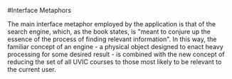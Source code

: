 #Interface Metaphors

The main interface metaphor employed by the application is that of the search engine, which, as the
book states, is "meant to conjure up the essence of the process of finding relevant information". In this way,
the familiar concept of an engine - a physical object designed to enact heavy processing for some
desired result - is combined with the new concept of reducing the set of all UVIC courses to those
most likely to be relevant to the current user.
